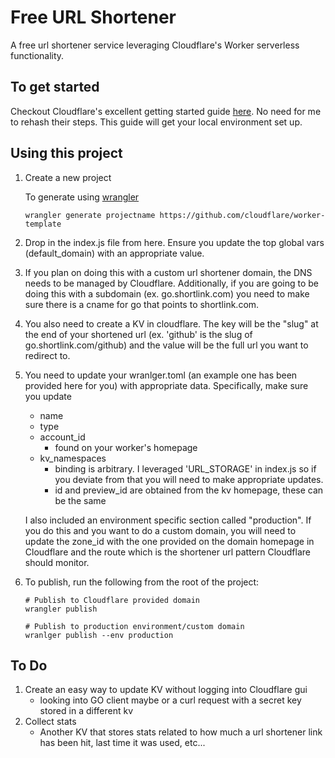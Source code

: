 # Free URL Shortener 

A free url shortener service leveraging Cloudflare's Worker serverless functionality. 

## To get started

Checkout Cloudflare's excellent getting started guide [here](https://developers.cloudflare.com/workers/learning/getting-started). No need for me to rehash their steps. This guide will get your local environment set up. 

## Using this project

1. Create a new project 

    To generate using [wrangler](https://github.com/cloudflare/wrangler)

    ```
    wrangler generate projectname https://github.com/cloudflare/worker-template
    ```
1. Drop in the index.js file from here.
    Ensure you update the top global vars (default_domain) with an appropriate value.
1. If you plan on doing this with a custom url shortener domain, the DNS needs to be managed by Cloudflare. Additionally, if you are going to be doing this with a subdomain (ex. go.shortlink.com) you need to make sure there is a cname for go that points to shortlink.com.
1. You also need to create a KV in cloudflare. The key will be the "slug" at the end of your shortened url (ex. 'github' is the slug of go.shortlink.com/github) and the value will be the full url you want to redirect to. 
1. You need to update your wranlger.toml (an example one has been provided here for you) with appropriate data. Specifically, make sure you update
    * name
    * type
    * account_id
        * found on your worker's homepage
    * kv_namespaces
        * binding is arbitrary. I leveraged 'URL_STORAGE' in index.js so if you deviate from that you will need to make appropriate updates.
        * id and preview_id are obtained from the kv homepage, these can be the same
    
    I also included an environment specific section called "production". If you do this and you want to do a custom domain, you will need to update the zone_id with the one provided on the domain homepage in Cloudflare and the route which is the shortener url pattern Cloudflare should monitor.
1. To publish, run the following from the root of the project:
    ```
    # Publish to Cloudflare provided domain
    wrangler publish

    # Publish to production environment/custom domain
    wranlger publish --env production
    ```

## To Do
1. Create an easy way to update KV without logging into Cloudflare gui
    * looking into GO client maybe or a curl request with a secret key stored in a different kv
1. Collect stats
    * Another KV that stores stats related to how much a url shortener link has been hit, last time it was used, etc...
